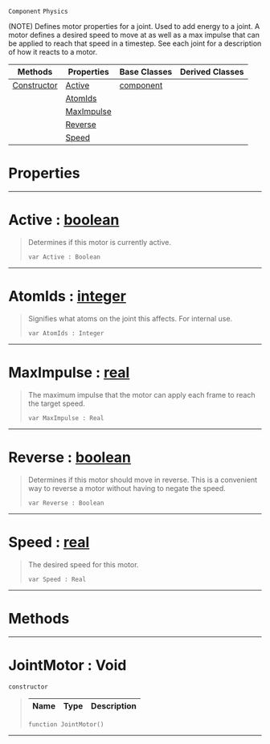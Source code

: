  `Component` `Physics`



(NOTE) Defines motor properties for a joint. Used to add energy to a joint. A motor defines a desired speed to move at as well as a max impulse that can be applied to reach that speed in a timestep. See each joint for a description of how it reacts to a motor.

|Methods|Properties|Base Classes|Derived Classes|
|---|---|---|---|
|[ Constructor](https://github.com/PlasmaEngine/PlasmaDocs/tree/master/docs/C%2B%2B/code_reference/class_reference/jointmotor.markdown#jointmotor-void)|[ Active](https://github.com/PlasmaEngine/PlasmaDocs/tree/master/docs/C%2B%2B/code_reference/class_reference/jointmotor.markdown#active-plasma-engine-docum)|[component](https://github.com/PlasmaEngine/PlasmaDocs/tree/master/docs/C%2B%2B/code_reference/class_reference/component.markdown)| |
| |[ AtomIds](https://github.com/PlasmaEngine/PlasmaDocs/tree/master/docs/C%2B%2B/code_reference/class_reference/jointmotor.markdown#atomids-plasma-engine-docu)| | |
| |[ MaxImpulse](https://github.com/PlasmaEngine/PlasmaDocs/tree/master/docs/C%2B%2B/code_reference/class_reference/jointmotor.markdown#maximpulse-plasma-engine-d)| | |
| |[ Reverse](https://github.com/PlasmaEngine/PlasmaDocs/tree/master/docs/C%2B%2B/code_reference/class_reference/jointmotor.markdown#reverse-plasma-engine-docu)| | |
| |[ Speed](https://github.com/PlasmaEngine/PlasmaDocs/tree/master/docs/C%2B%2B/code_reference/class_reference/jointmotor.markdown#speed-plasma-engine-docume)| | |


 #  Properties


---  
 #  Active : [boolean](https://github.com/PlasmaEngine/PlasmaDocs/tree/master/docs/C%2B%2B/code_reference/lightning_base_types/boolean.markdown)

> Determines if this motor is currently active.
> ``` lang=cpp, name=Lightning
> var Active : Boolean


---  
 #  AtomIds : [integer](https://github.com/PlasmaEngine/PlasmaDocs/tree/master/docs/C%2B%2B/code_reference/lightning_base_types/integer.markdown)

> Signifies what atoms on the joint this affects. For internal use.
> ``` lang=cpp, name=Lightning
> var AtomIds : Integer


---  
 #  MaxImpulse : [real](https://github.com/PlasmaEngine/PlasmaDocs/tree/master/docs/C%2B%2B/code_reference/lightning_base_types/real.markdown)

> The maximum impulse that the motor can apply each frame to reach the target speed.
> ``` lang=cpp, name=Lightning
> var MaxImpulse : Real


---  
 #  Reverse : [boolean](https://github.com/PlasmaEngine/PlasmaDocs/tree/master/docs/C%2B%2B/code_reference/lightning_base_types/boolean.markdown)

> Determines if this motor should move in reverse. This is a convenient way to reverse a motor without having to negate the speed.
> ``` lang=cpp, name=Lightning
> var Reverse : Boolean


---  
 #  Speed : [real](https://github.com/PlasmaEngine/PlasmaDocs/tree/master/docs/C%2B%2B/code_reference/lightning_base_types/real.markdown)

> The desired speed for this motor.
> ``` lang=cpp, name=Lightning
> var Speed : Real


---  
 #  Methods


---  
 #  JointMotor : Void

 `constructor`

> 
> |Name|Type|Description|
> |---|---|---|
> ``` lang=cpp, name=Lightning
> function JointMotor()
> ``` 


---  
 

 